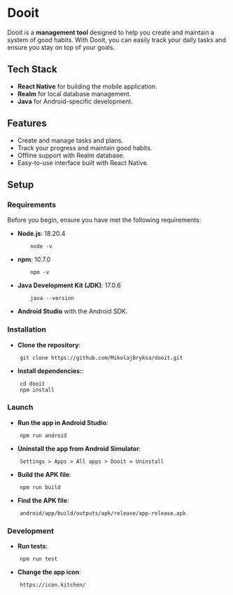 # Dooit

Dooit is a **management tool** designed to help you create and maintain a system of good habits. With Dooit, you can easily track your daily tasks and ensure you stay on top of your goals.

## Tech Stack

- **React Native** for building the mobile application.
- **Realm** for local database management.
- **Java** for Android-specific development.

## Features

- Create and manage tasks and plans.
- Track your progress and maintain good habits.
- Offline support with Realm database.
- Easy-to-use interface built with React Native.

## Setup

### Requirements

Before you begin, ensure you have met the following requirements:

- **Node.js**: 18.20.4

  ```
      node -v
  ```

- **npm**: 10.7.0

  ```
      npm -v
  ```

- **Java Development Kit (JDK)**: 17.0.6

  ```
      java --version
  ```

- **Android Studio** with the Android SDK.

### Installation

- **Clone the repository**:

```
    git clone https://github.com/MikolajBryksa/dooit.git
```

- **Install dependencies:**:

```
    cd dooit
    npm install
```

### Launch

- **Run the app in Android Studio**:

```
    npm run android
```

- **Uninstall the app from Android Simulator**:

```
    Settings > Apps > All apps > Dooit > Uninstall
```

- **Build the APK file**:

```
    npm run build
```

- **Find the APK file**:

```
    android/app/build/outputs/apk/release/app-release.apk
```

### Development

- **Run tests**:

```
    npm run test
```

- **Change the app icon**:

```
    https://icon.kitchen/
```
